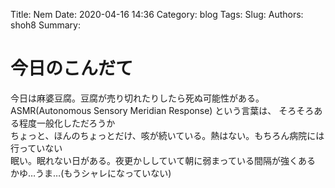 Title: Nem
Date: 2020-04-16 14:36
Category: blog
Tags: 
Slug: 
Authors: shoh8
Summary: 

# 今日のこんだて

今日は麻婆豆腐。豆腐が売り切れたりしたら死ぬ可能性がある。  
ASMR(Autonomous Sensory Meridian Response) という言葉は、
そろそろある程度一般化しただろうか  
ちょっと、ほんのちょっとだけ、咳が続いている。熱はない。もちろん病院には行っていない  
眠い。眠れない日がある。夜更かししていて朝に弱まっている間隔が強くある  
かゆ…うま…(もうシャレになっていない)